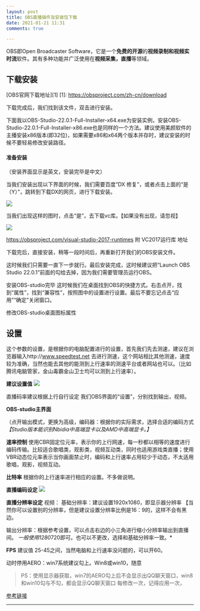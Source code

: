 ```yaml
---
layout: post
title: OBS直播插件及安装包下载
date: 2021-01-21 11:31
comments: true

---
```

OBS即Open Broadcaster Software，它是一个**免费的开源**的**视频录制和视频实时流**软件。其有多种功能并广泛使用在**视频采集，直播**等领域。

## 下载安装
[OBS官网下载地址][1]
  [1]: https://obsproject.com/zh-cn/download


下载完成后，我们找到该文件，双击进行安装。

下面我以OBS-Studio-22.0.1-Full-Installer-x64.exe为安装实例，安装OBS-Studio-22.0.1-Full-Installer-x86.exe也是同样的一个方法。建议使用美颜软件的主播安装x86版本(即32位)，如果需要x86和x64两个版本并存时，建议安装的时候不要轻易修改安装路径。


#### 准备安装

（安装界面显示是英文，安装完毕是中文）

当我们安装出现以下界面的时候，我们需要百度“DX 修复”，或者点击上面的“是（Y）”，跳转到下载DX的网页，进行下载安装。

![](https://upload-images.jianshu.io/upload_images/14081052-3d8553d22cc83f54.jpg)



当我们出现这样的图时，点击“是”，去下载vc库。【如果没有出现，请忽视】

![](https://upload-images.jianshu.io/upload_images/14081052-948f59a2e99206de.jpg)


https://obsproject.com/visual-studio-2017-runtimes
附 VC2017运行库 地址


下载完后，直接安装，稍等一段时间后，再重新打开我们的OBS安装文件。

这时候我们只需要一直下一步就行。最后安装完成，这时候建议把“Launch OBS Studio 22.0.1”前面的勾给去掉，因为我们需要管理员运行OBS。

安装OBS-studio完毕
这时候我们在桌面找到OBS的快捷方式。右击点开，找到“属性”，找到“兼容性”，按照图中的设置进行设置。最后不要忘记点击“应用”“确定”关闭窗口。

修改OBS-studio桌面图标属性
## 设置

这个参数的设置，是根据你的电脑配置进行的设置，首先我们先去测速，建议在浏览器输入http://www.speedtest.net
去进行测速，这个网站相比其他测速，速度较为准确，当然也能去其他的能测到上行速率的测速平台或者网站也可以。（比如腾讯电脑管家，金山毒霸金山卫士均可以测到上行速率）。


**建议设置值**
![](https://upload-images.jianshu.io/upload_images/14081052-1fa51ca52ac55d23.jpg?imageMogr2/auto-orient/strip|imageView2/2/w/693/format/webp)

直播码率建议根据上行自行设定
我们OBS界面的“设置”，分别找到输出，视频。

**OBS-studio主界面**

（点开输出模式，更换为高级，编码器：根据你的实际需求，选择合适的编码方式
*【Studio版本能识别Nbidia中高端显卡以及AMD中高端显卡。】*

**速率控制** 使用CBR固定位元率，表示你的上行网速，每一秒都以相等的速度进行编码传输。比较适合歌唱类，观影类，视频互动类，同时也适用游戏类直播；使用VBR动态位元率表示当你画面禁止时，编码和上行速率占用较少于动态，不太适用歌唱，观影，视频互动。

**比特率** 根据你的上行速率进行相应的设置。不多做说明。


**直播编码设定**
![](https://upload-images.jianshu.io/upload_images/14081052-774caad391d66728.jpg?imageMogr2/auto-orient/strip|imageView2/2/w/997/format/webp)


**直播分辨率设定**
视频： 基础分辨率：建议设置1920x1080，即显示器分辨率
【当然你可以设置别的分辨率，但是建议设置分辨率比例是16：9的，这样不会有黑边。

输出分辨率：根据参考设置，可以点击右边的小三角进行缩小分辨率输出到直播间。
*一般使用1280*720即可。也可以不更改，选择和基础分辨率一致。*

**FPS**
建议值 25-45之间，当然电脑和上行速率没问题的，可以开60。

动时停用AERO：win7系统建议勾上。Win8或win10，随意

> PS：使用显示器获取，win7的AERO勾上后不会显示出QQ聊天窗口，win8和win10勾与不勾，都会显示QQ聊天窗口
每修改一次，记得应用一次，

[参考链接](https://www.jianshu.com/p/2c9bed933cc7 "参考链接")




-----
